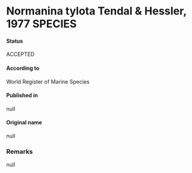 Normanina tylota Tendal & Hessler, 1977 SPECIES
=======

#### Status
ACCEPTED

#### According to
World Register of Marine Species

#### Published in
null

#### Original name
null

### Remarks
null
